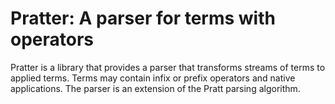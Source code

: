 Pratter: A parser for terms with operators
==========================================

Pratter is a library that provides a parser that transforms streams of terms to
applied terms.  Terms may contain infix or prefix operators and native
applications.  The parser is an extension of the Pratt parsing algorithm.

